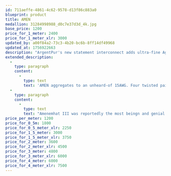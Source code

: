 ```yaml
---
id: 711aeffe-4861-4c62-9578-d13f86c883a0
blueprint: product
title: AMEN
medallion: 31284998988_d0c7e37d3d_4k.jpg
base_price: 1200
price_for_1_meter: 2400
price_for_1_meter_xlr: 3000
updated_by: a00f84a2-73c3-4b20-bc6b-8ff14df49968
updated_at: 1756922663
description: "ArgentPur's new statement interconnect adds ultra-fine Ag strands to Heracles to provide an even more transparent and natural presentation. Suitable for the absolute best reference systems."
extended_description:
  -
    type: paragraph
    content:
      -
        type: text
        text: 'AMEN aggregates to an unheard-of 15AWG. Four twisted pairs comprising 8 solid pure Ag strands per conductor leg.  Single-ended version uses KLE Ag RCAs.'
  -
    type: paragraph
    content:
      -
        type: text
        text: "Amenemhat III was reportedly the most beingn and genial of Egypt's Twelpth Dynasty, and is often portrayed with large ears as he was a good listener.  Hence the first Golden Ears?"
price_per_meter: 1200
price_for_0_5m: 1800
price_for_0_5_meter_xlr: 2250
price_for_1_5_meter: 3000
price_for_1_5_meter_xlr: 3750
price_for_2_meter: 3600
price_for_2_meter_xlr: 4500
price_for_3_meter: 4800
price_for_3_meter_xlr: 6000
price_for_4_meter: 6000
price_for_4_meter_xlr: 7500
---
```

